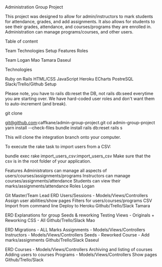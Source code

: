 Administration Group Project

This project was designed to allow for admin/instructors to mark students for attendance, grades, and add assignments. It also allows for students to see their grades, attendance, and courses/programs they are enrolled in. Administration can manage programs/courses, and other users.

Table of content

Team
Technologies
Setup
Features
Roles

Team
Logan
Mao
Tamara
Daseul



Technologies

Ruby on Rails
HTML/CSS
JavaScript
Heroku
ECharts
PostreSQL
Slack/Trello/Github
Setup

Please note, you have to rails db:reset the DB, not rails db:seed everytime you are starting over. We have hard-coded user roles and don't want them to auto-increment (and break).

git clone 

git@github.com:caffkane/admin-group-project.git
cd admin-group-project
yarn install --check-files
bundle install
rails db:reset
rails s

This will clone the integration branch onto your computer.

To execute the rake task to import users from a CSV:

bundle exec rake import_users_csv:import_users_csv
Make sure that the csv is in the root folder of your application.

Features
Administrators can manage all aspects of users/courses/assignments/programs
Instructors can manage courses/assignments/attendance
Students can view their marks/assignments/attendance
Roles
Logan

Git Master/Team Lead
ERD
Users/Sessions - Models/Views/Controllers
Assign user abilities/show pages
Filters for users/courses/programs
CSV Import from command line
Deploy to Heroku
Github/Trello/Slack
Tamara

ERD
Explanations for group
Seeds & reworking
Testing
Views - Originals + Reworking
CSS - All
Github/Trello/Slack
Mao

ERD
Migrations - ALL
Marks
Assignments - Models/Views/Controllers
Instructors - Models/Views/Controllers
Seeds - Reworked
Course - Add marks/assignments
Github/Trello/Slack
Daseul

ERD
Courses - Models/Views/Controllers
Archiving and listing of courses
Adding users to courses
Programs - Models/Views/Controllers
Show pages
Github/Trello/Slack
